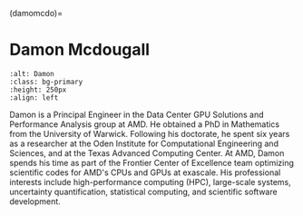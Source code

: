 <head>
  <meta charset="UTF-8">
  <meta name="description" content="Damon McDougall">
  <meta name="keywords" content="AMD GPU, HPC, MI300, MI250, ROCm, blog, contributor, blog
  author">
</head>

(damomcdo)=

# Damon Mcdougall

```{image} ./data/Damon-Mcdougall.jpeg
:alt: Damon
:class: bg-primary
:height: 250px
:align: left
```

Damon is a Principal Engineer in the Data Center GPU Solutions and Performance Analysis group at
AMD. He obtained a PhD in Mathematics from the University of Warwick. Following his doctorate, he
spent six years as a researcher at the Oden Institute for Computational Engineering and Sciences, and
at the Texas Advanced Computing Center. At AMD, Damon spends his time as part of the Frontier
Center of Excellence team optimizing scientific codes for AMD's CPUs and GPUs at exascale. His
professional interests include high-performance computing (HPC), large-scale systems, uncertainty
quantification, statistical computing, and scientific software development.

